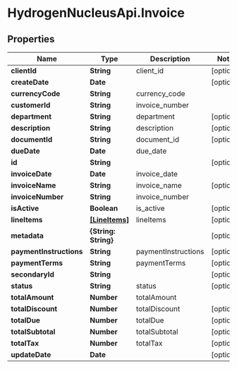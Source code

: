 # HydrogenNucleusApi.Invoice

## Properties
Name | Type | Description | Notes
------------ | ------------- | ------------- | -------------
**clientId** | **String** | client_id | [optional] 
**createDate** | **Date** |  | [optional] 
**currencyCode** | **String** | currency_code | 
**customerId** | **String** | invoice_number | 
**department** | **String** | department | [optional] 
**description** | **String** | description | [optional] 
**documentId** | **String** | document_id | [optional] 
**dueDate** | **Date** | due_date | 
**id** | **String** |  | [optional] 
**invoiceDate** | **Date** | invoice_date | 
**invoiceName** | **String** | invoice_name | [optional] 
**invoiceNumber** | **String** | invoice_number | 
**isActive** | **Boolean** | is_active | [optional] 
**lineItems** | [**[LineItems]**](LineItems.md) | lineItems | [optional] 
**metadata** | **{String: String}** |  | [optional] 
**paymentInstructions** | **String** | paymentInstructions | [optional] 
**paymentTerms** | **String** | paymentTerms | [optional] 
**secondaryId** | **String** |  | [optional] 
**status** | **String** | status | [optional] 
**totalAmount** | **Number** | totalAmount | 
**totalDiscount** | **Number** | totalDiscount | [optional] 
**totalDue** | **Number** | totalDue | [optional] 
**totalSubtotal** | **Number** | totalSubtotal | [optional] 
**totalTax** | **Number** | totalTax | [optional] 
**updateDate** | **Date** |  | [optional] 


